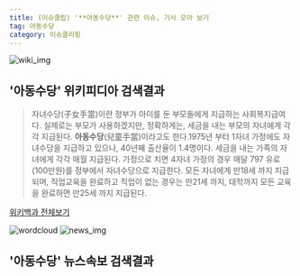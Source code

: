 ```yaml
---
title: (이슈클립) '**아동수당**' 관련 이슈, 기사 모아 보기
tag: 아동수당
category: 이슈클리핑
---
```

![wiki_img](https://user-images.githubusercontent.com/42597476/44503234-41136a80-a6d0-11e8-9071-6fc6418eafe4.png)
## **'**아동수당**'** 위키피디아 검색결과
>자녀수당(子女手當)이란 정부가 아이를 둔 부모들에게 지급하는 사회복지급여다. 실제로는 부모가 사용하겠지만, 정확하게는, 세금을 내는 부모의 자녀에게 각각 지급된다. **아동수당**(兒童手當)이라고도 한다.1975년 부터 1자녀 가정에도 자녀수당을 지급하고 있으나, 40년째 출산율이 1.4명이다. 세금을 내는 가족의 자녀에게 각각 매월 지급된다. 가정으로 치면 4자녀 가정의 경우 매달 797 유로(100만원)를 정부에서 자녀수당으로 지급한다. 모든 자녀에게 만18세 까지 지급되며, 직업교육을 완료하고 직업이 없는 경우는 만21세 까지, 대학까지 모든 교육을 완료하면 만25세 까지 지급된다.

<a href="https://ko.wikipedia.org/wiki/아동수당" target="_blank">위키백과 전체보기</a>

![wordcloud](https://s3.ap-northeast-2.amazonaws.com/lyrics101-wordcloud/2018-09-21-1537493638.png)
![news_img](https://user-images.githubusercontent.com/42597476/44507050-1206f400-a6e4-11e8-8d98-7ffbfebb353f.png)
## **'**아동수당**'** 뉴스속보 검색결과

